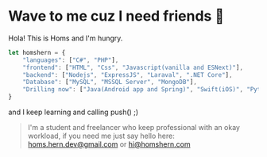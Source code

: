 # Wave to me cuz I need friends 👋

Hola! This is Homs and I'm hungry.

```javascript
let homshern = {
    "languages": ["C#", "PHP"],
    "frontend": ["HTML", "Css", "Javascript(vanilla and ESNext)"],
    "backend": ["Nodejs", "ExpressJS", "Laraval", ".NET Core"],
    "Database": ["MySQL", "MSSQL Server", "MongoDB"],
    "Drilling now": ["Java(Android app and Spring)", "Swift(iOS)", "Python(Flask and bot)", "Redis"]
}
```

and I keep learning and calling push() ;)

>I'm a student and freelancer who keep professional with an okay workload, if you need me just say hello here: homs.hern.dev@gmail.com or hi@homshern.com